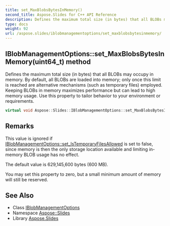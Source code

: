 ```yaml
---
title: set_MaxBlobsBytesInMemory()
second_title: Aspose.Slides for C++ API Reference
description: Defines the maximum total size (in bytes) that all BLOBs may occupy in memory. By default, all BLOBs are loaded into memory; only once this limit is reached are alternative mechanisms (such as temporary files) employed. Keeping BLOBs in memory maximizes performance but can lead to high memory usage. Use this property to tailor behavior to your environment or requirements.
type: docs
weight: 92
url: /aspose.slides/iblobmanagementoptions/set_maxblobsbytesinmemory/
---
```

## IBlobManagementOptions::set_MaxBlobsBytesInMemory(uint64_t) method


Defines the maximum total size (in bytes) that all BLOBs may occupy in memory. By default, all BLOBs are loaded into memory; only once this limit is reached are alternative mechanisms (such as temporary files) employed. Keeping BLOBs in memory maximizes performance but can lead to high memory usage. Use this property to tailor behavior to your environment or requirements.

```cpp
virtual void Aspose::Slides::IBlobManagementOptions::set_MaxBlobsBytesInMemory(uint64_t value)=0
```

## Remarks


This value is ignored if [IBlobManagementOptions::set_IsTemporaryFilesAllowed](../set_istemporaryfilesallowed/) is set to false, since memory is then the only storage location available and limiting in-memory BLOB usage has no effect. 

The default value is 629,145,600 bytes (600 MB). 

You may set this property to zero, but a small minimum amount of memory will still be reserved. 
## See Also

* Class [IBlobManagementOptions](../)
* Namespace [Aspose::Slides](../../)
* Library [Aspose.Slides](../../../)